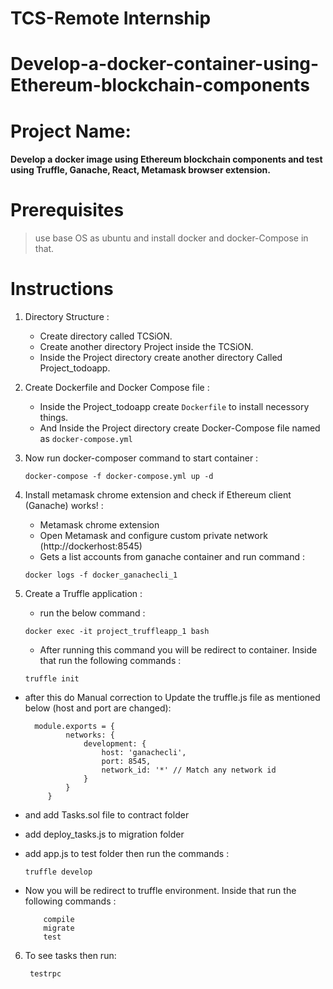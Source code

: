 # TCS-Remote Internship
# Develop-a-docker-container-using-Ethereum-blockchain-components


# Project Name:
  #### Develop a docker image using Ethereum blockchain components and  test using Truffle, Ganache, React, Metamask browser extension.
   
# Prerequisites
 > use base OS as ubuntu and install docker and docker-Compose in that.

# Instructions

1. Directory Structure : 
   - Create directory called TCSiON.
   - Create another directory Project inside the TCSiON.
   -  Inside the Project directory create another directory Called Project_todoapp.
   
2. Create Dockerfile and Docker Compose file :
   - Inside the Project_todoapp create `Dockerfile` to install necessory things.
   - And Inside the Project directory create Docker-Compose file named as `docker-compose.yml `
   
3. Now run docker-composer command to start container :
    ```
    docker-compose -f docker-compose.yml up -d
    ```
       
4. Install metamask chrome extension and check if Ethereum client (Ganache) works! :
    - Metamask chrome extension
    - Open Metamask and configure custom private network (http://dockerhost:8545)
    - Gets a list accounts from ganache container
   and run command :
    ```  
    docker logs -f docker_ganachecli_1 
    ```
   
  5. Create a Truffle application :
     - run the below command :
     ```
     docker exec -it project_truffleapp_1 bash
     ```
     - After running this command you will be redirect to container. Inside that run the following  commands :
     ```
     truffle init
     ```
       
   - after this do Manual correction to Update the truffle.js file as mentioned below (host and port are changed):
     ```
       module.exports = {
              networks: {
                  development: {
                      host: 'ganachecli',
                      port: 8545,
                      network_id: '*' // Match any network id
                  }
              }
          }
        ```
   - and add Tasks.sol file to contract folder
   - add deploy_tasks.js to migration folder
   - add app.js to test folder then run the commands :
   
      ```     
      truffle develop
     ```
          
  - Now you will be redirect to truffle environment. Inside that run the following commands :
      ```
          compile
          migrate
          test
      ```
    
 6. To see tasks then run:
     ```
      testrpc
      ```
 
          
   
